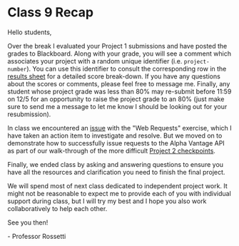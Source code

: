 # Class 9 Recap

Hello students,

Over the break I evaluated your Project 1 submissions and have posted the grades to Blackboard. Along with your grade, you will see a comment which associates your project with a random unique identifier (i.e. `project-number`). You can use this identifier to consult the corresponding row in the [results sheet](https://github.com/prof-rossetti/georgetown-opim-557-20-201710/blob/master/projects/savings-calculator/results/detailed-results.csv) for a detailed score break-down. If you have any questions about the scores or comments, please feel free to message me. Finally, any student whose project grade was less than 80% may re-submit before 11:59 on 12/5 for an opportunity to raise the project grade to an 80% (just make sure to send me a message to let me know I should be looking out for your resubmission).

In class we encountered an [issue](https://github.com/prof-rossetti/georgetown-opim-557-20-201710/issues/35) with the "Web Requests" exercise, which I have taken an action item to investigate and resolve. But we moved on to demonstrate how to successfully issue requests to the Alpha Vantage API as part of our walk-through of the more difficult [Project 2 checkpoints](https://github.com/prof-rossetti/georgetown-opim-557-20-201710/blob/master/projects/stock-trading-recommendation-system/checkpoints.md).

Finally, we ended class by asking and answering questions to ensure you have all the resources and clarification you need to finish the final project.

We will spend most of next class dedicated to independent project work. It might not be reasonable to expect me to provide each of you with individual support during class, but I will try my best and I hope you also work collaboratively to help each other.

See you then!

\- Professor Rossetti
